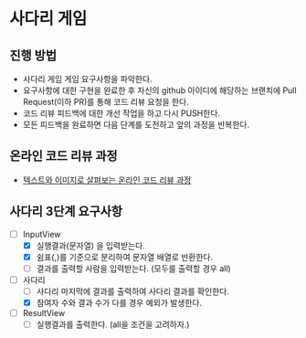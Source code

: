 # 사다리 게임
## 진행 방법
* 사다리 게임 게임 요구사항을 파악한다.
* 요구사항에 대한 구현을 완료한 후 자신의 github 아이디에 해당하는 브랜치에 Pull Request(이하 PR)를 통해 코드 리뷰 요청을 한다.
* 코드 리뷰 피드백에 대한 개선 작업을 하고 다시 PUSH한다.
* 모든 피드백을 완료하면 다음 단계를 도전하고 앞의 과정을 반복한다.

## 온라인 코드 리뷰 과정
* [텍스트와 이미지로 살펴보는 온라인 코드 리뷰 과정](https://github.com/nextstep-step/nextstep-docs/tree/master/codereview)

## 사다리 3단계 요구사항
- [ ] InputView 
  - [x] 실행결과(문자열) 을 입력받는다.
  - [x] 쉼표(,)를 기준으로 분리하여 문자열 배열로 반환한다.
  - [ ] 결과를 출력할 사람을 입력받는다. (모두를 출력할 경우 all)
- [ ] 사다리
  - [ ] 사다리 마지막에 결과를 출력하여 사다리 결과를 확인한다.
  - [x] 참여자 수와 결과 수가 다를 경우 예외가 발생한다.
- [ ] ResultView
  - [ ] 실행결과를 출력한다. (all을 조건을 고려하자.)
